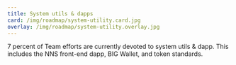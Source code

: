 ```yaml
---
title: System utils & dapps
card: /img/roadmap/system-utility.card.jpg
overlay: /img/roadmap/system-utility.overlay.jpg
---
```


7 percent of Team efforts are currently devoted to system utils & dapp. This includes the NNS front-end dapp, BIG Wallet, and token standards.
